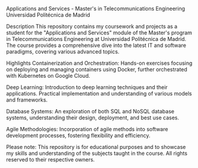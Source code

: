 Applications and Services - Master's in Telecommunications Engineering
Universidad Politécnica de Madrid

Description
This repository contains my coursework and projects as a student for the "Applications and Services" module of the Master's program in Telecommunications Engineering at Universidad Politécnica de Madrid. The course provides a comprehensive dive into the latest IT and software paradigms, covering various advanced topics.

Highlights
Containerization and Orchestration: Hands-on exercises focusing on deploying and managing containers using Docker, further orchestrated with Kubernetes on Google Cloud.

Deep Learning: Introduction to deep learning techniques and their applications. Practical implementation and understanding of various models and frameworks.

Database Systems: An exploration of both SQL and NoSQL database systems, understanding their design, deployment, and best use cases.

Agile Methodologies: Incorporation of agile methods into software development processes, fostering flexibility and efficiency.

Please note: This repository is for educational purposes and to showcase my skills and understanding of the subjects taught in the course. All rights reserved to their respective owners.

